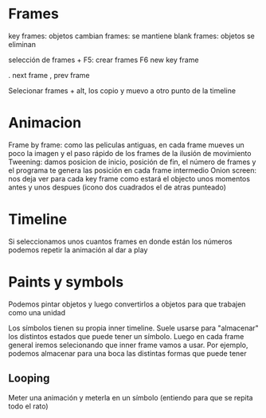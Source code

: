# Frames
key frames: objetos cambian
frames: se mantiene
blank frames: objetos se eliminan

selección de frames + F5: crear frames
F6 new key frame

. next frame
, prev frame

Selecionar frames + alt, los copio y muevo a otro punto de la timeline



# Animacion
Frame by frame: como las peliculas antiguas, en cada frame mueves un poco la imagen y el paso rápido de los frames de la ilusión de movimiento
Tweening: damos posicion de inicio, posición de fin, el número de frames y el programa te genera las posición en cada frame intermedio
  Onion screen: nos deja ver para cada key frame como estará el objecto unos momentos antes y unos despues (icono dos cuadrados el de atras punteado)


# Timeline
Si seleccionamos unos cuantos frames en donde están los números podemos repetir la animación al dar a play


# Paints y symbols
Podemos pintar objetos y luego convertirlos a objetos para que trabajen como una unidad

Los símbolos tienen su propia inner timeline.
Suele usarse para "almacenar" los distintos estados que puede tener un símbolo. Luego en cada frame general iremos selecionando que inner frame vamos a usar.
Por ejemplo, podemos almacenar para una boca las distintas formas que puede tener

## Looping
Meter una animación y meterla en un símbolo (entiendo para que se repita todo el rato)
